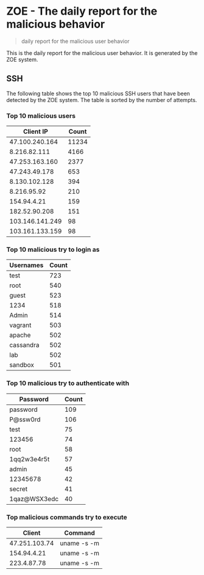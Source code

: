 # ZOE - The daily report for the malicious behavior

> daily report for the malicious user behavior

This is the daily report for the malicious user behavior. It is generated by the ZOE system.

## SSH

The following table shows the top 10 malicious SSH users that have been detected by the ZOE
system. The table is sorted by the number of attempts.

### Top 10 malicious users

| Client IP | Count    |
|-----------|----------|
| 47.100.240.164 | 11234 |
| 8.216.82.111 | 4166 |
| 47.253.163.160 | 2377 |
| 47.243.49.178 | 653 |
| 8.130.102.128 | 394 |
| 8.216.95.92 | 210 |
| 154.94.4.21 | 159 |
| 182.52.90.208 | 151 |
| 103.146.141.249 | 98 |
| 103.161.133.159 | 98 |

### Top 10 malicious try to login as

| Usernames | Count    |
|-----------|----------|
| test | 723 |
| root | 540 |
| guest | 523 |
| 1234 | 518 |
| Admin | 514 |
| vagrant | 503 |
| apache | 502 |
| cassandra | 502 |
| lab | 502 |
| sandbox | 501 |

### Top 10 malicious try to authenticate with

| Password | Count    |
|-----------|----------|
| password | 109 |
| P@ssw0rd | 106 |
| test | 75 |
| 123456 | 74 |
| root | 58 |
| 1qq2w3e4r5t | 57 |
| admin | 45 |
| 12345678 | 42 |
| secret | 41 |
| 1qaz@WSX3edc | 40 |

### Top malicious commands try to execute

| Client | Command |
|--------|---------|
| 47.251.103.74 | uname -s -m |
| 154.94.4.21 | uname -s -m |
| 223.4.87.78 | uname -s -m |
